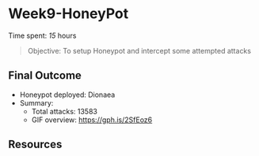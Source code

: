 # Week9-HoneyPot

Time spent: *15* hours

> Objective: To setup Honeypot and intercept some attempted attacks

## Final Outcome
- Honeypot deployed: Dionaea
- Summary:
  - Total attacks: 13583
  - GIF overview: 
  https://gph.is/2SfEoz6
  
## Resources

  
  
  
  

